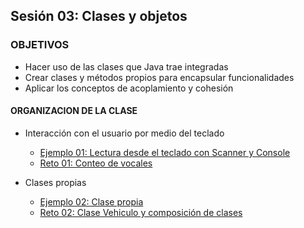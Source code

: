 ## Sesión 03: Clases y objetos

### OBJETIVOS 

- Hacer uso de las clases que Java trae integradas
- Crear clases y métodos propios para encapsular funcionalidades
- Aplicar los conceptos de acoplamiento y cohesión

#### ORGANIZACION DE LA CLASE 

- Interacción con el usuario por medio del teclado
	- [Ejemplo 01: Lectura desde el teclado con Scanner y Console](Ejemplo-01)
	- [Reto 01: Conteo de vocales](Reto-01)

- Clases propias
	- [Ejemplo 02: Clase propia](Ejemplo-02)
	- [Reto 02: Clase Vehiculo y composición de clases](Reto-02)
